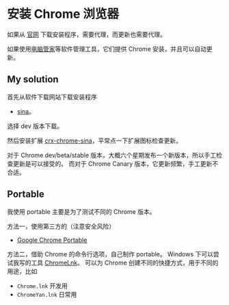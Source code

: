 # 安装 Chrome 浏览器

如果从 [官网](https://www.google.com/chrome/) 下载安装程序，需要代理，而更新也需要代理。

如果使用[电脑管家](https://pc.qq.com)等软件管理工具，它们提供 Chrome 安装，并且可以自动更新。

## My solution

首先从软件下载网站下载安装程序

- [sina](http://down.tech.sina.com.cn/page/40975.html)。

选择 dev 版本下载。

然后安装扩展 [crx-chrome-sina](https://github.com/yanxyz/crx-chrome-sina/)，平常点一下扩展图标检查更新。

对于 Chrome dev/beta/stable 版本，大概六个星期发布一个新版本，所以手工检查更新是可以接受的。
而对于 Chrome Canary 版本，它更新频繁，手工更新不合适。

## Portable

我使用 portable 主要是为了测试不同的 Chrome 版本。

方法一，使用第三方的（注意安全风险）

- [Google Chrome Portable](http://portableapps.com/apps/internet/google_chrome_portable)

方法二，借助 Chrome 的命令行选项，自己制作 portable。
Windows 下可以尝试我写的工具 [ChromeLnk](https://github.com/yanxyz/ChromeLnk/)。
可以为 Chrome 创建不同的快捷方式，用于不同的用途，比如

- `Chrome.lnk` 开发用
- `ChromeYan.lnk` 日常用
